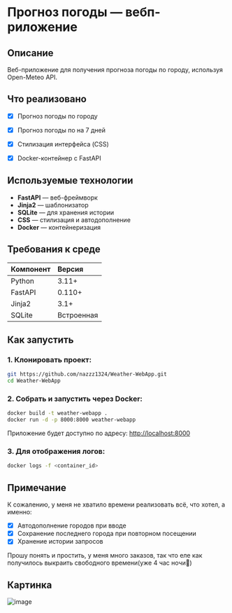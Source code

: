 # Прогноз погоды — вебп-риложение

## Описание
Веб-приложение для получения прогноза погоды по городу, используя Open-Meteo API. 

## Что реализовано
- [x] Прогноз погоды по городу
- [x] Прогноз погоды по на 7 дней
- [x] Стилизация интерфейса (CSS)
- [x] Docker-контейнер с FastAPI


## Используемые технологии
- **FastAPI** — веб-фреймворк
- **Jinja2** — шаблонизатор
- **SQLite** — для хранения истории
- **CSS** — стилизация и автодополнение
- **Docker** — контейнеризация

## Требования к среде

| Компонент | Версия |
|:------------|:---------|
| Python | 3.11+ |
| FastAPI | 0.110+ |
| Jinja2 | 3.1+ |
| SQLite | Встроенная |

## Как запустить

### 1. Клонировать проект:
```bash
git https://github.com/nazzz1324/Weather-WebApp.git
cd Weather-WebApp
```

### 2. Собрать и запустить через Docker:
```bash
docker build -t weather-webapp .
docker run -d -p 8000:8000 weather-webapp
```

Приложение будет доступно по адресу: [http://localhost:8000](http://localhost:8000)

### 3. Для отображения логов:
```bash
docker logs -f <container_id>
```

## Примечание

К сожалению, у меня не хватило времени реализовать всё, что хотел, а именно:

- [x] Автодополнение городов при вводе
- [x] Сохранение последнего города при повторном посещении
- [x] Хранение истории запросов

Прошу понять и простить, у меня много заказов, так что еле как получилось выкраить свободного времени(уже 4 час ночи🤪)

## Картинка 
![image](https://github.com/user-attachments/assets/fd836ad9-4854-4133-baf5-33f19cd6f8ec)
